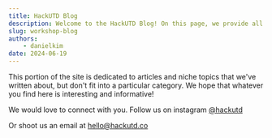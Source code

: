 ```yaml
---
title: HackUTD Blog
description: Welcome to the HackUTD Blog! On this page, we provide all materials that don't fit into a specific niche.
slug: workshop-blog
authors:
    - danielkim
date: 2024-06-19
---
```


This portion of the site is dedicated to articles and niche topics that we've written about, but don't fit into a particular category. We hope that whatever you find here is interesting and informative!

We would love to connect with you. Follow us on instagram [@hackutd](https://www.instagram.com/hackutd/?hl=en)

Or shoot us an email at [hello@hackutd.co](mailto:hello@hackutd.co)
